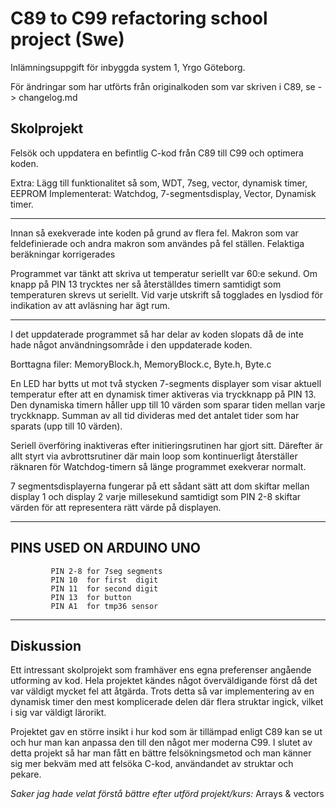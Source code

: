 # C89 to C99 refactoring school project (Swe)
Inlämningsuppgift för inbyggda system 1, Yrgo Göteborg.

För ändringar som har utförts från originalkoden som var skriven i C89, se -> changelog.md

## Skolprojekt
 Felsök och uppdatera en befintlig C-kod från C89 till C99 och optimera
 koden.

 Extra: Lägg till funktionalitet så som, WDT, 7seg, vector, dynamisk timer,
 EEPROM
 Implementerat:  Watchdog, 7-segmentsdisplay, Vector, Dynamisk timer.
 *****************************************************************************
 Innan så exekverade inte koden på grund av flera fel.
 Makron som var feldefinierade och andra makron som användes på fel ställen.
 Felaktiga beräkningar korrigerades

 Programmet var tänkt att skriva ut temperatur seriellt var 60:e sekund.
 Om knapp på PIN 13 trycktes ner så återställdes timern samtidigt som
 temperaturen skrevs ut seriellt.
 Vid varje utskrift så togglades en lysdiod för indikation av att avläsning
 har ägt rum.
 *****************************************************************************
 I det uppdaterade programmet så har  delar av koden slopats då de inte
 hade något användningsområde i den uppdaterade koden.

 Borttagna filer: MemoryBlock.h, MemoryBlock.c, Byte.h, Byte.c	

 En LED har bytts ut mot två stycken 7-segments displayer som visar aktuell
 temperatur efter att en dynamisk timer aktiveras via tryckknapp på PIN 13.
 Den dynamiska timern håller upp till 10 värden som sparar tiden mellan
 varje tryckknapp. Summan av all tid divideras med det antalet tider som har
 sparats (upp till 10 värden).

 Seriell överföring inaktiveras efter initieringsrutinen har gjort sitt.
 Därefter är allt styrt via avbrottsrutiner där main loop som kontinuerligt
 återställer räknaren för Watchdog-timern så länge programmet exekverar
 normalt.
 
 7 segmentsdisplayerna fungerar på ett sådant sätt att dom skiftar mellan
 display 1 och display 2 varje millesekund samtidigt som PIN 2-8 skiftar
 värden för att representera rätt värde på displayen.

 *****************************************************************************
 
 ##                      PINS USED ON ARDUINO UNO
			 PIN 2-8 for 7seg segments
			 PIN 10  for first  digit
			 PIN 11  for second digit
			 PIN 13  for button
			 PIN A1  for tmp36 sensor
 *****************************************************************************
 
## Diskussion

Ett intressant skolprojekt som framhäver ens egna preferenser angående utforming av kod. 
Hela projektet kändes något överväldigande först då det var väldigt mycket fel att åtgärda. 
Trots detta så var implementering av en dynamisk timer den mest komplicerade delen där flera struktar ingick, vilket i sig var väldigt lärorikt.

Projektet gav en större insikt i hur kod som är tillämpad enligt C89 kan se ut och hur man kan anpassa den till den något mer moderna C99. 
I slutet av detta projekt så har man fått en bättre felsökningsmetod och man känner sig mer bekväm med att felsöka C-kod, användandet av struktar och pekare.

*Saker jag hade velat förstå bättre efter utförd projekt/kurs:*
Arrays & vectors
